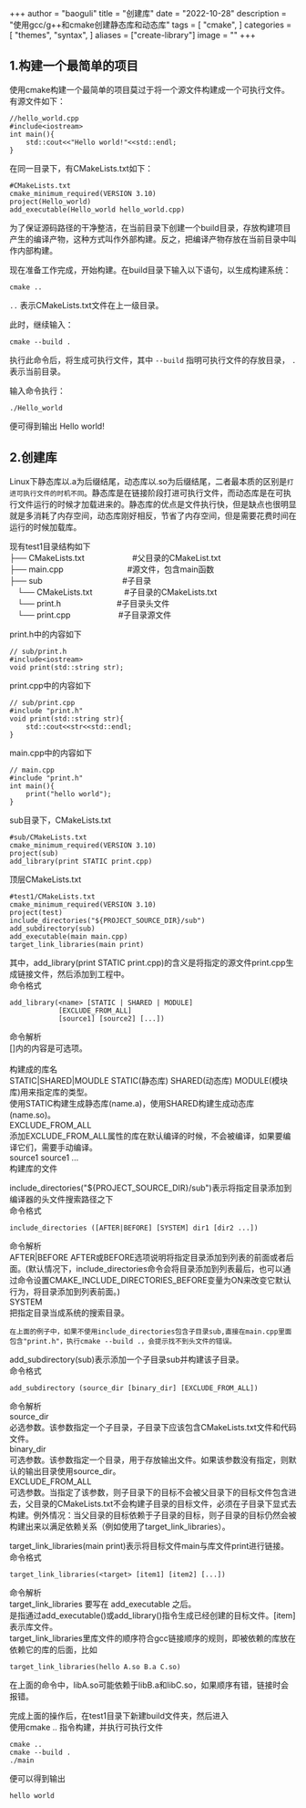 +++
author = "baoguli"
title = "创建库"
date = "2022-10-28"
description = "使用gcc/g++和cmake创建静态库和动态库"
tags = [
    "cmake",
]
categories = [
    "themes",
    "syntax",
]
aliases = ["create-library"]
image = ""
+++  

## 1.构建一个最简单的项目

使用cmake构建一个最简单的项目莫过于将一个源文件构建成一个可执行文件。有源文件如下：
```
//hello_world.cpp
#include<iostream>
int main(){
    std::cout<<"Hello world!"<<std::endl;
}
```
在同一目录下，有CMakeLists.txt如下：
```
#CMakeLists.txt
cmake_minimum_required(VERSION 3.10)
project(Hello_world)
add_executable(Hello_world hello_world.cpp)
```
为了保证源码路径的干净整洁，在当前目录下创建一个build目录，存放构建项目产生的编译产物，这种方式叫作外部构建。反之，把编译产物存放在当前目录中叫作内部构建。  

现在准备工作完成，开始构建。在build目录下输入以下语句，以生成构建系统：
```
cmake ..
```
 `..` 表示CMakeLists.txt文件在上一级目录。  

 此时，继续输入：
 ```
 cmake --build .
 ```
 执行此命令后，将生成可执行文件，其中 `--build` 指明可执行文件的存放目录， `.` 表示当前目录。  

 输入命令执行：
 ```
 ./Hello_world
 ```
 便可得到输出 Hello world!  

## 2.创建库

Linux下静态库以.a为后缀结尾，动态库以.so为后缀结尾，二者最本质的区别是`打进可执行文件的时机不同`。静态库是在链接阶段打进可执行文件，而动态库是在可执行文件运行的时候才加载进来的。静态库的优点是文件执行快，但是缺点也很明显就是多消耗了内存空间，动态库刚好相反，节省了内存空间，但是需要花费时间在运行的时候加载库。

现有test1目录结构如下  
├── CMakeLists.txt　　　　　　#父目录的CMakeList.txt  
├── main.cpp　　　　　　　　#源文件，包含main函数  
├── sub　　　　　　　　　　#子目录    
 └── CMakeLists.txt　　　　#子目录的CMakeLists.txt  
 └── print.h　　　　　　　#子目录头文件  
 └── print.cpp　　　　　　#子目录源文件  

print.h中的内容如下  
```
// sub/print.h  
#include<iostream>  
void print(std::string str);  
```

print.cpp中的内容如下  
```
// sub/print.cpp  
#include "print.h"  
void print(std::string str){  
    std::cout<<str<<std::endl;  
}  
```

main.cpp中的内容如下   
```
// main.cpp  
#include "print.h"  
int main(){  
    print("hello world");  
}  
```

sub目录下，CMakeLists.txt  
```
#sub/CMakeLists.txt
cmake_minimum_required(VERSION 3.10)  
project(sub)  
add_library(print STATIC print.cpp)  
```

顶层CMakeLists.txt 
```
#test1/CMakeLists.txt  
cmake_minimum_required(VERSION 3.10)  
project(test)  
include_directories("${PROJECT_SOURCE_DIR}/sub")  
add_subdirectory(sub)  
add_executable(main main.cpp) 
target_link_libraries(main print)  
```

其中，add_library(print STATIC print.cpp)的含义是将指定的源文件print.cpp生成链接文件，然后添加到工程中。  
命令格式  
```
add_library(<name> [STATIC | SHARED | MODULE]  
            [EXCLUDE_FROM_ALL]  
            [source1] [source2] [...])    
```

命令解析  
[]内的内容是可选项。  
<name>  
构建成的库名  
STATIC|SHARED|MOUDLE
STATIC(静态库) SHARED(动态库) MODULE(模块库)用来指定库的类型。  
使用STATIC构建生成静态库(name.a)，使用SHARED构建生成动态库(name.so)。  
EXCLUDE_FROM_ALL  
添加EXCLUDE_FROM_ALL属性的库在默认编译的时候，不会被编译，如果要编译它们，需要手动编译。  
source1 source1 ...  
构建库的文件  

include_directories("${PROJECT_SOURCE_DIR}/sub")表示将指定目录添加到编译器的头文件搜索路径之下  
命令格式  
```
include_directories ([AFTER|BEFORE] [SYSTEM] dir1 [dir2 ...])  
```

命令解析  
AFTER|BEFORE
AFTER或BEFORE选项说明将指定目录添加到列表的前面或者后面。(默认情况下，include_directories命令会将目录添加到列表最后，也可以通过命令设置CMAKE_INCLUDE_DIRECTORIES_BEFORE变量为ON来改变它默认行为，将目录添加到列表前面。)  
SYSTEM  
把指定目录当成系统的搜索目录。  
```
在上面的例子中，如果不使用include_directories包含子目录sub,直接在main.cpp里面包含"print.h"，执行cmake --build .，会提示找不到头文件的错误。  
```


add_subdirectory(sub)表示添加一个子目录sub并构建该子目录。  
命令格式  
```
add_subdirectory (source_dir [binary_dir] [EXCLUDE_FROM_ALL])   
```

命令解析  
source_dir  
必选参数。该参数指定一个子目录，子目录下应该包含CMakeLists.txt文件和代码文件。  
binary_dir  
可选参数。该参数指定一个目录，用于存放输出文件。如果该参数没有指定，则默认的输出目录使用source_dir。  
EXCLUDE_FROM_ALL  
可选参数。当指定了该参数，则子目录下的目标不会被父目录下的目标文件包含进去，父目录的CMakeLists.txt不会构建子目录的目标文件，必须在子目录下显式去构建。例外情况：当父目录的目标依赖于子目录的目标，则子目录的目标仍然会被构建出来以满足依赖关系（例如使用了target_link_libraries）。  

target_link_libraries(main print)表示将目标文件main与库文件print进行链接。  
命令格式  
```
target_link_libraries(<target> [item1] [item2] [...])   
```

命令解析  
target_link_libraries 要写在 add_executable 之后。   
<target>是指通过add_executable()或add_library()指令生成已经创建的目标文件。[item]表示库文件。  
target_link_libraries里库文件的顺序符合gcc链接顺序的规则，即被依赖的库放在依赖它的库的后面，比如  

```
target_link_libraries(hello A.so B.a C.so)  
```

在上面的命令中，libA.so可能依赖于libB.a和libC.so，如果顺序有错，链接时会报错。


完成上面的操作后，在test1目录下新建build文件夹，然后进入  
使用cmake .. 指令构建，并执行可执行文件  
```
cmake ..
cmake --build .
./main  
```

便可以得到输出  
```
hello world
```
